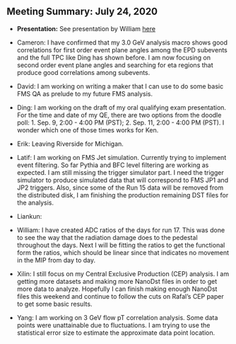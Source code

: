 Meeting Summary: July 24, 2020
---------------------------------

- **Presentation:** See presentation by William [here]( https://drive.google.com/drive/folders/1Augo4GibCu58aF7Z4n3FlL9BccgP9SvZ)

- Cameron: I have confirmed that my 3.0 GeV analysis macro shows good correlations for first order event plane angles among the EPD subevents and the full TPC like Ding has shown before. I am now focusing on second order event plane angles and searching for eta regions that produce good correlations among subevents.

- David: I am working on writing a maker that I can use to do some basic FMS QA as prelude to my future FMS analysis.
- Ding: I am working on the draft of my oral qualifying exam presentation. For the time and date of my QE, there are two options from the doodle poll:  1. Sep. 9, 2:00 - 4:00 PM (PST); 2. Sep. 11, 2:00 - 4:00 PM (PST). I wonder which one of those times works for Ken.

- Erik: Leaving Riverside for Michigan.

- Latif: I am working on FMS Jet simulation. Currently trying to implement event filtering. So far Pythia and BFC level filtering are working as expected. I am still missing the trigger simulator part. I need the trigger simulator to produce simulated data that will correspond to FMS JP1 and JP2 triggers. Also, since some of the Run 15 data will be removed from the distributed disk, I am finishing the production remaining DST files for the analysis.

- Liankun:

- William: I have created ADC ratios of the days for run 17. This was done to see the way that the radiation damage does to the pedestal throughout the days. Next I will be fitting the ratios to get the functional form the ratios, which should be linear since that indicates no movement in the MIP from day to day.

- Xilin: I still focus on my Central Exclusive Production (CEP) analysis. I am getting more datasets and making more NanoDst files in order to get more data to analyze. Hopefully I can finish making enough NanoDst files this weekend and continue to follow the cuts on Rafal’s CEP paper to get some basic results.

- Yang: I am working on 3 GeV flow pT correlation analysis. Some data points were unattainable due to fluctuations. I am trying to use the statistical error size to estimate the approximate data point location.

